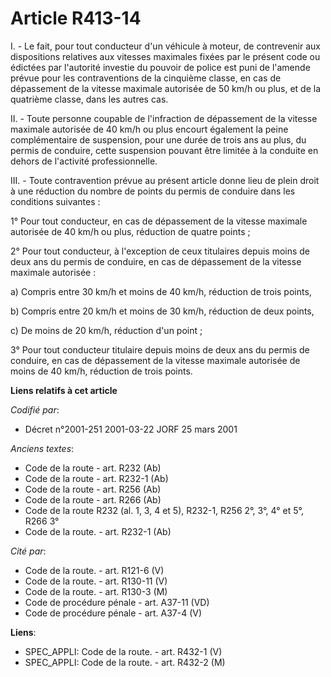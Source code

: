 # Article R413-14

I. - Le fait, pour tout conducteur d'un véhicule à moteur, de contrevenir aux dispositions relatives aux vitesses maximales
fixées par le présent code ou édictées par l'autorité investie du pouvoir de police est puni de l'amende prévue pour les
contraventions de la cinquième classe, en cas de dépassement de la vitesse maximale autorisée de 50 km/h ou plus, et de la
quatrième classe, dans les autres cas.

II. - Toute personne coupable de l'infraction de dépassement de la vitesse maximale autorisée de 40 km/h ou plus encourt
également la peine complémentaire de suspension, pour une durée de trois ans au plus, du permis de conduire, cette suspension
pouvant être limitée à la conduite en dehors de l'activité professionnelle.

III. - Toute contravention prévue au présent article donne lieu de plein droit à une réduction du nombre de points du permis
de conduire dans les conditions suivantes :

1° Pour tout conducteur, en cas de dépassement de la vitesse maximale autorisée de 40 km/h ou plus, réduction de quatre
points ;

2° Pour tout conducteur, à l'exception de ceux titulaires depuis moins de deux ans du permis de conduire, en cas de
dépassement de la vitesse maximale autorisée :

a) Compris entre 30 km/h et moins de 40 km/h, réduction de trois points, 

b) Compris entre 20 km/h et moins de 30 km/h, réduction de deux points, 

c) De moins de 20 km/h, réduction d'un point ;

3° Pour tout conducteur titulaire depuis moins de deux ans du permis de conduire, en cas de dépassement de la vitesse
maximale autorisée de moins de 40 km/h, réduction de trois points.

**Liens relatifs à cet article**

_Codifié par_:

  - Décret n°2001-251 2001-03-22 JORF 25 mars 2001

_Anciens textes_:

  - Code de la route - art. R232 (Ab)
  - Code de la route - art. R232-1 (Ab)
  - Code de la route - art. R256 (Ab)
  - Code de la route - art. R266 (Ab)
  - Code de la route R232 (al. 1, 3, 4 et 5), R232-1, R256 2°, 3°, 4° et 5°, R266 3°
  - Code de la route. - art. R232-1 (Ab)

_Cité par_:

  - Code de la route. - art. R121-6 (V)
  - Code de la route. - art. R130-11 (V)
  - Code de la route. - art. R130-3 (M)
  - Code de procédure pénale - art. A37-11 (VD)
  - Code de procédure pénale - art. A37-4 (V)

**Liens**:

  - SPEC_APPLI: Code de la route. - art. R432-1 (V)
  - SPEC_APPLI: Code de la route. - art. R432-2 (M)
